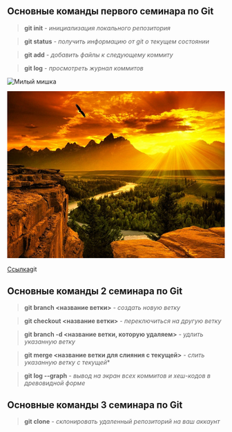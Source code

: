 ## Основные команды первого семинара по Git

> **git init** - *инициализация локального репозитория*

> **git status** - *получить информацию от git о текущем состоянии*

> **git add** - *добавить файлы к следующему коммиту*

> **git log** - *просмотреть журнал коммитов*

![Милый мишка](https://i.pinimg.com/originals/8a/de/fe/8adefe5af862b4f9cec286c6ee4722cb.jpg)

![Природа](image.jpg)

[Ссылка](https://gb.ru/education_new)git

## Основные команды 2 семинара по Git ##

> **git branch <название ветки>** - *создать новую ветку*

> **git checkout <название ветки>** - *переключиться на другую ветку*

> **git branch -d <название ветки, которую удаляем>** - *удлить указанную ветку*

> **git merge <название ветки для слияния с текущей>** - *слить указанную ветку с текущей**

> **git log --graph** - *вывод на экран всех коммитов и хеш-кодов в древовидной форме*

## Основные команды 3 семинара по Git ##

> **git clone** - *склонировать удаленный репозиторий на ваш аккаунт*


